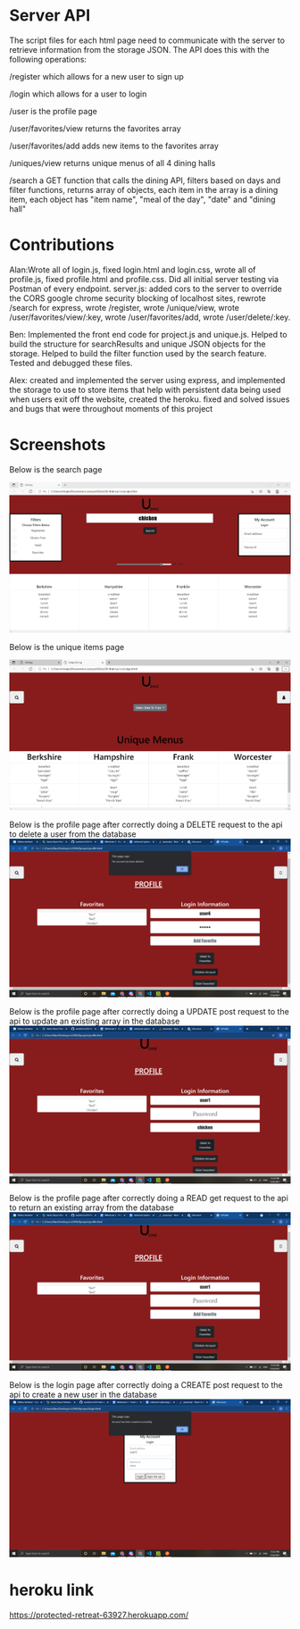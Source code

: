 # Server API
The script files for each html page need to communicate with the server to retrieve information from the storage JSON. The API does this with the following operations:

/register which allows for a new user to sign up

/login which allows for a user to login

/user is the profile page

/user/favorites/view returns the favorites array

/user/favorites/add adds new items to the favorites array 

/uniques/view returns unique menus of all 4 dining halls

/search a GET function that calls the dining API, filters based on days and filter functions, returns array of objects, each item in the array is a dining item, each object has "item name", "meal of the day", "date" and "dining hall"

# Contributions
Alan:Wrote all of login.js, fixed login.html and login.css, wrote all of profile.js, fixed profile.html and profile.css. Did all initial 
server testing via Postman of every endpoint.
server.js: added cors to the server to override the CORS google chrome security blocking of localhost sites, rewrote /search for 
express, wrote /register, wrote /unique/view, wrote /user/favorites/view/:key, wrote /user/favorites/add, wrote /user/delete/:key.

Ben: Implemented the front end code for project.js and unique.js. Helped to build the structure for searchResults and unique JSON objects for the storage. Helped to build the filter function used by the search feature. Tested and debugged these files. 

Alex: created and implemented the server using express, and implemented the storage to use to store items that help with persistent data being used when users exit off the website, created the heroku. fixed and solved issues and bugs that were throughout moments of this project

# Screenshots
Below is the search page

![example image](/img/screenshotSearch.png)

Below is the unique items page

![example image](/img/screenshotUnique.png)


Below is the profile page after correctly doing a DELETE request to the api to delete a user from the database
![example image](/img/profileDeleteAccount.png)

Below is the profile page after correctly doing a UPDATE post request to the api to update an existing array in the database 
![example image](/img/profileAddFavorite.png)

Below is the profile page after correctly doing a READ get request to the api to return an existing array from the database
![example image](/img/profileGetFavorites.png)

Below is the login page after correctly doing a CREATE post request to the api to create a new user in the database
![example image](/img/loginRegister.png)


# heroku link

https://protected-retreat-63927.herokuapp.com/